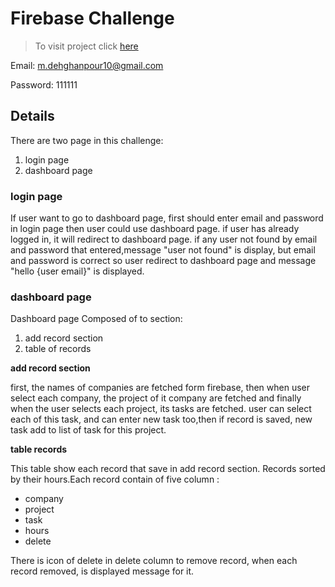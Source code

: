 # Firebase Challenge

> To visit project click [here](https://moh-deh-firebase-challenge.web.app)

Email: m.dehghanpour10@gmail.com

Password: 111111
## Details
There are two page in this challenge:
1. login page
2. dashboard page

### login page
If user want to go to dashboard page, first should enter email and password in login page then user could use dashboard page.
if user has already logged in, it will redirect to dashboard page. if any user not found by email and password that entered,message "user not found" is display,
but email and password is correct so user redirect to dashboard page and message "hello {user email}" is displayed.

### dashboard page
Dashboard page Composed of to section:
1. add record section
2. table of records

**add record section**

first, the names of companies are fetched form firebase, then when user select each company, the project of it company are fetched and finally when the user selects each project, its tasks are fetched.
user can select each of this task, and can enter new task too,then if record is saved, new task add to list of task for this project.

**table records**

This table show each record that save in add record section. Records sorted by their hours.Each record contain of five column :

- company 
- project
- task 
- hours
- delete

There is icon of delete in delete column to remove record, when each record removed, is displayed message for it.
